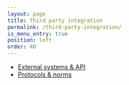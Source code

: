 ```yaml
---
layout: page
title: Third party integration
permalink: /third-party-integration/
is_menu_entry: true
position: left
order: 40
---
```


- [External systems & API](../integration-extern-api)
- [Protocols & norms](../integration-protocols )
